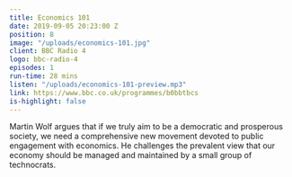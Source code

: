 ```yaml
---
title: Economics 101
date: 2019-09-05 20:23:00 Z
position: 8
image: "/uploads/economics-101.jpg"
client: BBC Radio 4
logo: bbc-radio-4
episodes: 1
run-time: 28 mins
listen: "/uploads/economics-101-preview.mp3"
link: https://www.bbc.co.uk/programmes/b0bbtbcs
is-highlight: false
---
```


Martin Wolf argues that if we truly aim to be a democratic and prosperous society, we need a comprehensive new movement devoted to public engagement with economics. He challenges the prevalent view that our economy should be managed and maintained by a small group of technocrats.